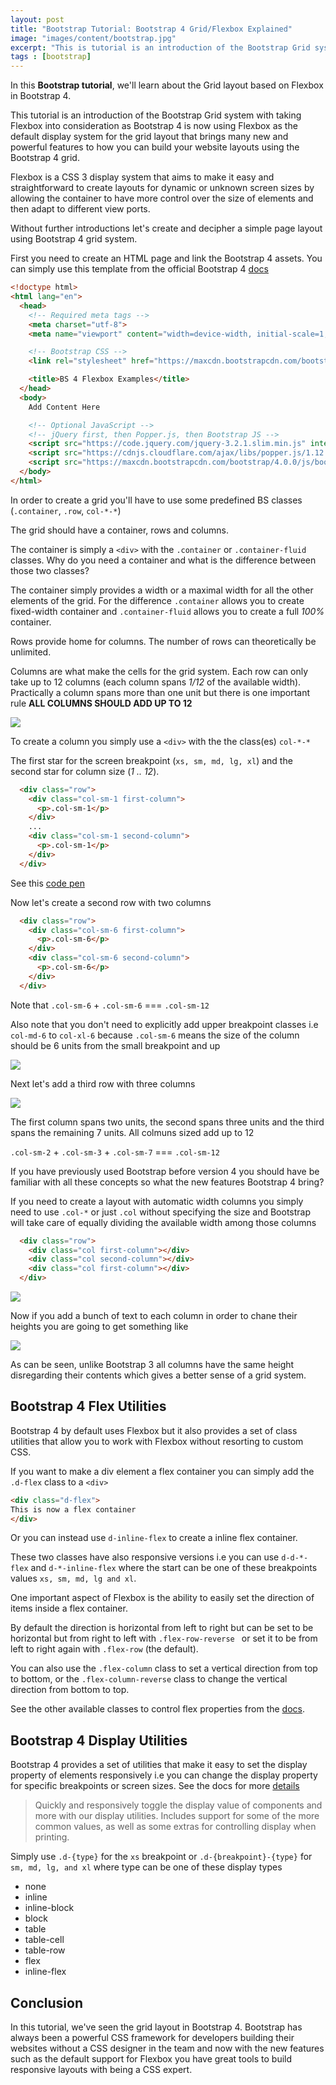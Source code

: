 ```yaml
---
layout: post
title: "Bootstrap Tutorial: Bootstrap 4 Grid/Flexbox Explained"
image: "images/content/bootstrap.jpg"
excerpt: "This is tutorial is an introduction of the Bootstrap Grid system with taking Flexbox into consideration as Bootstrap 4 is now using Flexbox as the default display system for the grid layout that brings many new and powerful features to how you can build your website layouts using the Bootstrap 4 grid." 
tags : [bootstrap] 
---
```


In this **Bootstrap tutorial**, we'll learn about the Grid layout based on Flexbox in Bootstrap 4.

This tutorial is an introduction of the Bootstrap Grid system with taking Flexbox into consideration as Bootstrap 4 is now using Flexbox as the default display system for the grid layout that brings many new and powerful features to how you can build your website layouts using the Bootstrap 4 grid.

Flexbox is a CSS 3 display system that aims to make it easy and straightforward to create layouts for dynamic or unknown screen sizes by allowing the container to have more control over the size of elements and then adapt to different view ports. 

Without further introductions let's create and decipher a simple page layout using Bootstrap 4 grid system.

First you need to create an HTML page and link the Bootstrap 4 assets. You can simply use this template from the official Bootstrap 4 [docs](https://getbootstrap.com/docs/4.0/getting-started/introduction/)

```html
<!doctype html>
<html lang="en">
  <head>
    <!-- Required meta tags -->
    <meta charset="utf-8">
    <meta name="viewport" content="width=device-width, initial-scale=1, shrink-to-fit=no">

    <!-- Bootstrap CSS -->
    <link rel="stylesheet" href="https://maxcdn.bootstrapcdn.com/bootstrap/4.0.0/css/bootstrap.min.css" integrity="sha384-Gn5384xqQ1aoWXA+058RXPxPg6fy4IWvTNh0E263XmFcJlSAwiGgFAW/dAiS6JXm" crossorigin="anonymous">

    <title>BS 4 Flexbox Examples</title>
  </head>
  <body>
    Add Content Here

    <!-- Optional JavaScript -->
    <!-- jQuery first, then Popper.js, then Bootstrap JS -->
    <script src="https://code.jquery.com/jquery-3.2.1.slim.min.js" integrity="sha384-KJ3o2DKtIkvYIK3UENzmM7KCkRr/rE9/Qpg6aAZGJwFDMVNA/GpGFF93hXpG5KkN" crossorigin="anonymous"></script>
    <script src="https://cdnjs.cloudflare.com/ajax/libs/popper.js/1.12.9/umd/popper.min.js" integrity="sha384-ApNbgh9B+Y1QKtv3Rn7W3mgPxhU9K/ScQsAP7hUibX39j7fakFPskvXusvfa0b4Q" crossorigin="anonymous"></script>
    <script src="https://maxcdn.bootstrapcdn.com/bootstrap/4.0.0/js/bootstrap.min.js" integrity="sha384-JZR6Spejh4U02d8jOt6vLEHfe/JQGiRRSQQxSfFWpi1MquVdAyjUar5+76PVCmYl" crossorigin="anonymous"></script>
  </body>
</html>
```

In order to create a grid you'll have to use some predefined BS classes (`.container`, `.row`, `col-*-*`)

The grid should have a container, rows and columns.

The container is simply a `<div>` with the `.container` or `.container-fluid` classes. Why do you need a container and what is the difference between those two classes?

The container simply provides a width or a maximal width for all the other elements of the grid. For the difference   `.container` allows you to create fixed-width container and `.container-fluid` allows you to create a full *100%* container.

Rows provide home for columns. The number of rows can theoretically be unlimited.

Columns are what make the cells for the grid system. Each row can only take up to 12 columns (each column spans *1/12* of the available width). Practically a column spans more than one unit but there is one important rule **ALL COLUMNS SHOULD ADD UP TO 12**

![](https://screenshotscdn.firefoxusercontent.com/images/999e8047-b1e5-409f-b97e-2c6f3c5a68f7.png)      

 
 To create a column you simply use a `<div>` with the the class(es) `col-*-*`

The first star for the screen breakpoint (`xs, sm, md, lg, xl`) and the second star for column size (*1 .. 12*).

```html
  <div class="row">
    <div class="col-sm-1 first-column">
      <p>.col-sm-1</p>
    </div>
    ...
    <div class="col-sm-1 second-column">
      <p>.col-sm-1</p>
    </div>   
  </div>
```

See this [code pen](https://codepen.io/techiediaries/pen/BYJOrL)

Now let's create a second row with two columns

```html
  <div class="row">
    <div class="col-sm-6 first-column">
      <p>.col-sm-6</p>
    </div>
    <div class="col-sm-6 second-column">
      <p>.col-sm-6</p>
    </div>   
  </div>
```
 
Note that `.col-sm-6` + `.col-sm-6` === `.col-sm-12`

Also note that you don't need to explicitly add upper breakpoint classes i.e `col-md-6`  to  `col-xl-6` because  `.col-sm-6` means the size of the column should be 6 units from the small breakpoint and up 

![](https://screenshotscdn.firefoxusercontent.com/images/f49f364d-d656-4eb7-97a6-fba568167a08.png)

Next let's add a third row with three columns 

![](https://screenshotscdn.firefoxusercontent.com/images/f4dc6a62-bde7-4f5f-8cc4-f4ce79f203c8.png)

The first column spans two units, the second spans three units and the third spans the remaining 7 units. All colmuns sized add up to 12

`.col-sm-2` + `.col-sm-3` + `.col-sm-7` === `.col-sm-12`

If you have previously used Bootstrap before version 4 you should have be familiar with all these concepts so what the new features Bootstrap 4 bring?

If you need to create a layout with automatic width columns you simply need to use `.col-*` or just `.col` without specifying the size and Bootstrap will take care of equally dividing the available width among those columns 

```html
  <div class="row">
    <div class="col first-column"></div>
    <div class="col second-column"></div>
    <div class="col first-column"></div>
  </div>
``` 
 
![](https://screenshotscdn.firefoxusercontent.com/images/8f78ec06-4814-4dfc-8bfc-2c373fb5a3f0.png)


Now if you add a bunch of text to each column in order to chane their heights you are going to get something like 

![](https://screenshotscdn.firefoxusercontent.com/images/811687b8-1d1b-4a6e-94d1-a678a98c4278.png)

As can be seen, unlike Bootstrap 3 all columns have the same height disregarding their contents which gives a better sense of a grid system. 

## Bootstrap 4 Flex Utilities
     
Bootstrap 4 by default uses Flexbox but it also provides a set of class utilities that allow you to work with Flexbox without resorting to custom CSS.

If you want to make a div element a flex container you can simply add the `.d-flex` class to a `<div>`

```html
<div class="d-flex">
This is now a flex container
</div>
```

Or you can instead use `d-inline-flex` to create a inline flex container.

These two classes have also responsive versions i.e you can use `d-d-*-flex` and `d-*-inline-flex` where the start can be one of these breakpoints values `xs, sm, md, lg and xl`.

One important aspect of Flexbox is the ability to easily set the direction of items inside a flex container.

By default the direction is horizontal from left to right but can be set to be horizontal but from right to left with `.flex-row-reverse ` or set it to be from left to right again with `.flex-row` (the default).

You can also use the `.flex-column` class to set a vertical direction from top to bottom, or the `.flex-column-reverse` class to change the vertical direction from bottom to top.
 
See the other available classes to control flex properties from the [docs](https://getbootstrap.com/docs/4.0/utilities/flex/).

## Bootstrap 4 Display Utilities

Bootstrap 4 provides a set of utilities that make it easy to set the display property of elements responsively i.e you can change the display property for specific breakpoints or screen sizes. See the docs for more [details](https://getbootstrap.com/docs/4.0/utilities/display/)

>Quickly and responsively toggle the display value of components and more with our display utilities. Includes support for some of the more common values, as well as some extras for controlling display when printing. 

Simply use `.d-{type}` for the `xs` breakpoint or `.d-{breakpoint}-{type}` for `sm, md, lg, and xl` where type can be one of these display types 

* none
* inline
* inline-block
* block
* table
* table-cell
* table-row
* flex
* inline-flex


## Conclusion

In this tutorial, we've seen the grid layout in Bootstrap 4. Bootstrap has always been a powerful CSS framework for developers building their websites without a CSS designer in the team and now with the new features such as the default support for Flexbox you have great tools to build responsive layouts with being a CSS expert.







